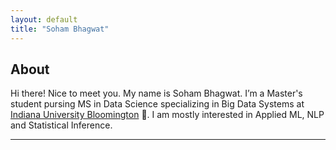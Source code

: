 ```yaml
---
layout: default
title: "Soham Bhagwat"
---
```


## About 

Hi there! Nice to meet you. My name is Soham Bhagwat. I’m a Master's student pursing MS in Data Science specializing in Big Data Systems at [Indiana University Bloomington](https://www.iu.edu/) 🤘. I am mostly interested in Applied ML, NLP and Statistical Inference. 

---
